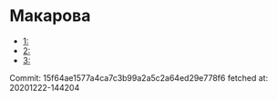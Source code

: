 # Макарова
- [1: ](1.md)
- [2: ](2.md)
- [3: ](3.md)

Commit: 15f64ae1577a4ca7c3b99a2a5c2a64ed29e778f6
 fetched at: 20201222-144204
